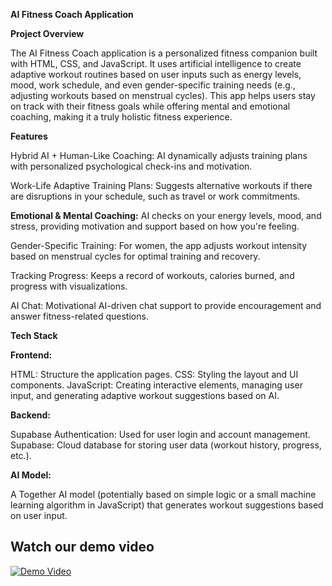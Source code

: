 **AI Fitness Coach Application**


**Project Overview**

The AI Fitness Coach application is a personalized fitness companion built with HTML, CSS, and JavaScript. It uses artificial intelligence to create adaptive workout routines based on user inputs such as energy levels, mood, work schedule, and even gender-specific training needs (e.g., adjusting workouts based on menstrual cycles). This app helps users stay on track with their fitness goals while offering mental and emotional coaching, making it a truly holistic fitness experience.

**Features**

Hybrid AI + Human-Like Coaching:
     AI dynamically adjusts training plans with personalized psychological check-ins and motivation.

Work-Life Adaptive Training Plans:
     Suggests alternative workouts if there are disruptions in your schedule, such as travel or work commitments.

**Emotional & Mental Coaching:**
     AI checks on your energy levels, mood, and stress, providing motivation and support based on how you're feeling.

Gender-Specific Training:
     For women, the app adjusts workout intensity based on menstrual cycles for optimal training and recovery.

Tracking Progress:
     Keeps a record of workouts, calories burned, and progress with visualizations.

AI Chat:
     Motivational AI-driven chat support to provide encouragement and answer fitness-related questions.

****Tech Stack****

**Frontend:**

HTML: Structure the application pages.
CSS: Styling the layout and UI components.
JavaScript: Creating interactive elements, managing user input, and generating adaptive workout suggestions based on AI.

**Backend:**

Supabase Authentication: Used for user login and account management.
Supabase: Cloud database for storing user data (workout history, progress, etc.).

**AI Model:**

A Together AI model (potentially based on simple logic or a small machine learning algorithm in JavaScript) that generates workout suggestions based on user input.


## Watch our demo video

[![Demo Video](https://via.placeholder.com/400x225?text=Click+to+Watch)]([https://drive.google.com/file/d/<YOUR_VIDEO_FILE_ID>/view?usp=sharing](https://drive.google.com/file/d/1sPdJrlE01TFETYFfUz57plXcV3w0nTuJ/view?usp=drive_link))


